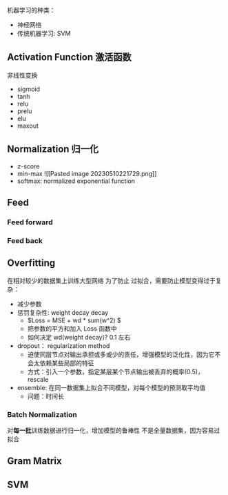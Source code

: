 机器学习的种类： 
* 神经网络
* 传统机器学习: SVM


## Activation Function 激活函数
非线性变换
* sigmoid
* tanh
* relu
* prelu
* elu
* maxout


## Normalization 归一化
* z-score
* min-max
	![[Pasted image 20230510221729.png]]
* softmax: normalized exponential function  

## Feed
### Feed forward


### Feed back

## Overfitting
在相对较少的数据集上训练大型网络
为了防止 过拟合，需要防止模型变得过于复杂： 
* 减少参数
* 惩罚复杂性: weight decay decay
	* $Loss = MSE + wd * sum(w^2) $
	* 把参数的平方和加入 Loss 函数中
	* 如何决定 wd(weight decay)?  0.1 左右
* dropout： regularization method
	* 迫使同层节点对输出承担或多或少的责任，增强模型的泛化性，因为它不会太依赖某些局部的特征
	* 方式：引入一个参数，指定某层某个节点输出被丢弃的概率(0.5)， rescale
* ensemble: 在同一数据集上拟合不同模型，对每个模型的预测取平均值
	* 问题：时间长


### Batch Normalization 
对**每一批**训练数据进行归一化，增加模型的鲁棒性
不是全量数据集，因为容易过拟合
 

## Gram Matrix


## SVM





